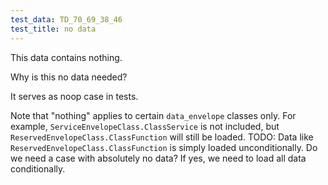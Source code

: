 ```yaml
---
test_data: TD_70_69_38_46
test_title: no data
---
```


This data contains nothing.

Why is this no data needed?

It serves as noop case in tests.

Note that "nothing" applies to certain `data_envelope` classes only.
For example,
`ServiceEnvelopeClass.ClassService` is not included,
but `ReservedEnvelopeClass.ClassFunction` will still be loaded.
TODO: Data like `ReservedEnvelopeClass.ClassFunction` is simply loaded unconditionally.
      Do we need a case with absolutely no data? If yes, we need to load all data conditionally.
